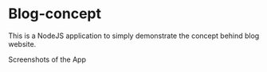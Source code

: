 # Blog-concept

This is a NodeJS application to simply demonstrate the concept behind blog website.

Screenshots of the App

